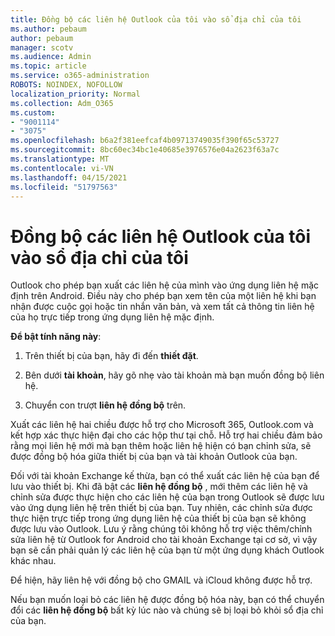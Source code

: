 ```yaml
---
title: Đồng bộ các liên hệ Outlook của tôi vào sổ địa chỉ của tôi
ms.author: pebaum
author: pebaum
manager: scotv
ms.audience: Admin
ms.topic: article
ms.service: o365-administration
ROBOTS: NOINDEX, NOFOLLOW
localization_priority: Normal
ms.collection: Adm_O365
ms.custom:
- "9001114"
- "3075"
ms.openlocfilehash: b6a2f381eefcaf4b09713749035f390f65c53727
ms.sourcegitcommit: 8bc60ec34bc1e40685e3976576e04a2623f63a7c
ms.translationtype: MT
ms.contentlocale: vi-VN
ms.lasthandoff: 04/15/2021
ms.locfileid: "51797563"
---
```

# <a name="sync-my-outlook-contacts-to-my-address-book"></a>Đồng bộ các liên hệ Outlook của tôi vào sổ địa chỉ của tôi

Outlook cho phép bạn xuất các liên hệ của mình vào ứng dụng liên hệ mặc định trên Android. Điều này cho phép bạn xem tên của một liên hệ khi bạn nhận được cuộc gọi hoặc tin nhắn văn bản, và xem tất cả thông tin liên hệ của họ trực tiếp trong ứng dụng liên hệ mặc định.
 
**Để bật tính năng này**:
 
1. Trên thiết bị của bạn, hãy đi đến **thiết đặt**.

2. Bên dưới **tài khoản**, hãy gõ nhẹ vào tài khoản mà bạn muốn đồng bộ liên hệ.

3. Chuyển con trượt **liên hệ đồng bộ** trên.
 
Xuất các liên hệ hai chiều được hỗ trợ cho Microsoft 365, Outlook.com và kết hợp xác thực hiện đại cho các hộp thư tại chỗ. Hỗ trợ hai chiều đảm bảo rằng mọi liên hệ mới mà bạn thêm hoặc liên hệ hiện có bạn chỉnh sửa, sẽ được đồng bộ hóa giữa thiết bị của bạn và tài khoản Outlook của bạn.
 
Đối với tài khoản Exchange kế thừa, bạn có thể xuất các liên hệ của bạn để lưu vào thiết bị. Khi đã bật các **liên hệ đồng bộ** , mới thêm các liên hệ và chỉnh sửa được thực hiện cho các liên hệ của bạn trong Outlook sẽ được lưu vào ứng dụng liên hệ trên thiết bị của bạn. Tuy nhiên, các chỉnh sửa được thực hiện trực tiếp trong ứng dụng liên hệ của thiết bị của bạn sẽ không được lưu vào Outlook. Lưu ý rằng chúng tôi không hỗ trợ việc thêm/chỉnh sửa liên hệ từ Outlook for Android cho tài khoản Exchange tại cơ sở, vì vậy bạn sẽ cần phải quản lý các liên hệ của bạn từ một ứng dụng khách Outlook khác nhau.
 
Để hiện, hãy liên hệ với đồng bộ cho GMAIL và iCloud không được hỗ trợ.
 
Nếu bạn muốn loại bỏ các liên hệ được đồng bộ hóa này, bạn có thể chuyển đổi các **liên hệ đồng bộ** bất kỳ lúc nào và chúng sẽ bị loại bỏ khỏi sổ địa chỉ của bạn.
